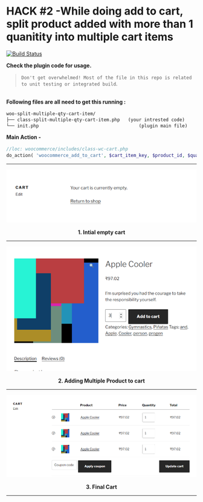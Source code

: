 <h1> HACK #2 -While doing add to cart, split product added with more than 1 quanitity into multiple cart items</h1>

[![Build Status](https://travis-ci.com/woo-hacks/woo-split-multiple-qty-cart-item.svg?branch=master)](https://travis-ci.com/woo-hacks/woo-split-multiple-qty-cart-item)

<p><b>Check the plugin code for usage.</b></p>

>`Don't get overwhelmed! Most of the file in this repo is related to unit testing or integrated build`.

<br/>
<strong>Following files are all need to get this running : </strong>

```
woo-split-multiple-qty-cart-item/
├── class-split-multiple-qty-cart-item.php   (your intrested code)
└── init.php                                     (plugin main file)

```

**Main Action -**
```php
//loc: woocommerce/includes/class-wc-cart.php
do_action( 'woocommerce_add_to_cart', $cart_item_key, $product_id, $quantity, $variation_id, $variation, $cart_item_data );
```
<hr>

![Alt text](screenshot-1.png "empty cart")
<p><center><b>1. Intial empty cart</b></center></p>
<hr>

![Alt text](screenshot-2.png "adding multiple quantities of a product")
<p><center><b>2. Adding Multiple Product to cart</b></center></p>
<hr>

![Alt text](screenshot-3.png "final cart with split ")
<p><center><b>3. Final Cart</b></center></p>
<hr>